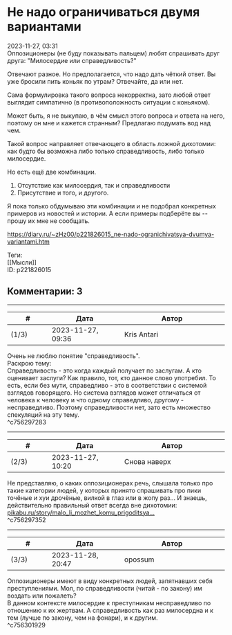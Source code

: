 Не надо ограничиваться двумя вариантами
=======================================

  
2023-11-27, 03:31  
 Оппозиционеры (не буду показывать пальцем) любят спрашивать друг друга: "Милосердие или справедливость?"   
   
 Отвечают разное. Но предполагается, что надо дать чёткий ответ. Вы уже бросили пить коньяк по утрам? Отвечайте, да или нет.   
   
 Сама формулировка такого вопроса некорректна, зато любой ответ выглядит симпатично (в противоположность ситуации с коньяком).   
   
 Может быть, я не выкупаю, в чём смысл этого вопроса и ответа на него, поэтому он мне и кажется странным? Предлагаю подумать вод над чем.   
   
 Такой вопрос направляет отвечающего в область ложной дихотомии: как будто бы возможна либо только справедливость, либо только милосердие.   
   
 Но есть ещё две комбинации.   
 1. Отсутствие как милосердия, так и справедливости   
 2. Присутствие и того, и другого.   
   
 Я пока только обдумываю эти комбинации и не подобрал конкретных примеров из новостей и истории. А если примеры подберёте вы -- прошу их мне не сообщать.   
  
<https://diary.ru/~zHz00/p221826015_ne-nado-ogranichivatsya-dvumya-variantami.htm>  
  
Теги:  
[[Мысли]]  
ID: p221826015  


Комментарии: 3
--------------

  


---



|         #         |              Дата              |                     Автор                     |           ID           |
| --- | --- | --- | --- |
| (1/3) | 2023-11-27, 09:36 | Kris Antari | c756297283 |

  
 Очень не люблю понятие "справедливость".   
 Раскрою тему:   
 Справедливость - это когда каждый получает по заслугам. А кто оценивает заслуги? Как правило, тот, кто данное слово употребил. То есть, если без мути, справедливо - это в соответствии с системой взглядов говорящего. Но система взглядов может отличаться от человека к человеку и что одному справедливо, другому - несправедливо. Поэтому справедливости нет, зато есть множество спекуляций на эту тему.   
 ^c756297283

---



|         #         |              Дата              |                     Автор                     |           ID           |
| --- | --- | --- | --- |
| (2/3) | 2023-11-27, 10:20 | Снова наверх | c756297352 |

  
 Не представляю, о каких оппозиционерах речь, слышала только про такие категории людей, у которых принято спрашивать про пики точëные и хуи дрочëные, вилкой в глаз или в жопу раз... И знаешь, действительно правильный ответ всегда вне дихотомии:  [pikabu.ru/story/malo\_li\_mozhet\_komu\_prigoditsya...](https://pikabu.ru/story/malo_li_mozhet_komu_prigoditsya_1929061)    
 ^c756297352

---



|         #         |              Дата              |                     Автор                     |           ID           |
| --- | --- | --- | --- |
| (3/3) | 2023-11-28, 20:47 | opossum | c756301929 |

  
 Оппозиционеры имеют в виду конкретных людей, запятнавших себя преступлениями. Мол, по справедливости (читай - по закону) им воздать или пожалеть?   
 В данном контексте милосердие к преступникам несправедливо по отношению к их жертвам. А справедливость как раз милосердна и к тем (лучше по закону, чем на фонари), и к другим.   
 ^c756301929